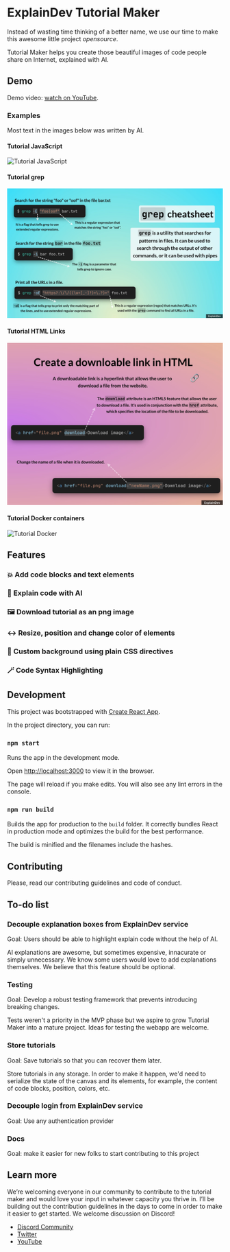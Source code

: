 # ExplainDev Tutorial Maker

Instead of wasting time thinking of a better name, we use our time to make this awesome little project *opensource*.

Tutorial Maker helps you create those beautiful images of code people share on Internet, explained with AI.

## Demo

Demo video: [watch on YouTube](https://www.youtube.com/watch?v=LcKhSe0iVyA).

### Examples

Most text in the images below was written by AI.

#### Tutorial JavaScript

![Tutorial JavaScript](./examples/javascript.png)

#### Tutorial grep

![Tutorial grep](./examples/grep.png)

#### Tutorial HTML Links

![Tutorial HTML](./examples/html.png)

#### Tutorial Docker containers

![Tutorial Docker](./examples/docker.png)

## Features

### 💥 Add code blocks and text elements

### 🤖 Explain code with AI

### 🖼️ Download tutorial as an png image

### ↔️ Resize, position and change color of elements

### 🌈 Custom background using plain CSS directives

### 🪄 Code Syntax Highlighting

## Development

This project was bootstrapped with [Create React App](https://github.com/facebook/create-react-app).

In the project directory, you can run:

### `npm start`

Runs the app in the development mode.

Open [http://localhost:3000](http://localhost:3000) to view it in the browser.

The page will reload if you make edits.
You will also see any lint errors in the console.

### `npm run build`

Builds the app for production to the `build` folder.
It correctly bundles React in production mode and optimizes the build for the best performance.

The build is minified and the filenames include the hashes.

## Contributing

Please, read our contributing guidelines and code of conduct.

## To-do list

### Decouple explanation boxes from ExplainDev service

Goal: Users should be able to highlight explain code without the help of AI.

AI explanations are awesome, but sometimes expensive, innacurate or simply unnecessary. We know some users would love to add explanations themselves. We believe that this feature should be optional.

### Testing

Goal: Develop a robust testing framework that prevents introducing breaking changes.

Tests weren't a priority in the MVP phase but we aspire to grow Tutorial Maker into a mature project. Ideas for testing the webapp are welcome.

### Store tutorials

Goal: Save tutorials so that you can recover them later.

Store tutorials in any storage. In order to make it happen, we'd need to serialize the state of the canvas and its elements, for example, the content of code blocks, position, colors, etc.

### Decouple login from ExplainDev service

Goal: Use any authentication provider

### Docs

Goal: make it easier for new folks to start contributing to this project

## Learn more

We’re welcoming everyone in our community to contribute to the tutorial maker and would love your input in whatever capacity you thrive in. I’ll be building out the contribution guidelines in the days to come in order to make it easier to get started. We welcome discussion on Discord!

* [Discord Community](https://discord.gg/JTU2v6TtPv)
* [Twitter](https://twitter.com/explain_dev)
* [YouTube](https://www.youtube.com/channel/UCO9-BA8YMaZG8qdHAVk0OOA/featured)